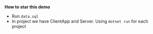 **How to star this demo**
- Run `data.sql`
- In project we have ClientApp and Server. Using `dotnet run` for each project
